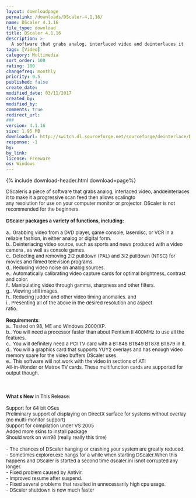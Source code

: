 ```yaml
---
layout: downloadpage
permalink: /downloads/DScaler-4,1,16/
name: DScaler 4.1.16
file_type: download
title: DScaler 4.1.16
description: >-
  A software that grabs analog, interlaced video and deinterlaces it
tags: [Video]
category: Multimedia
sort_order: 100
rating: 100
changefreq: monthly
priority: 0.5
published: false
create_date: 
modified_date: 03/11/2017
created_by: 
modified_by: 
comments: true
redirect_url: 
### 
version: 4.1.16
size: 1.95 MB
downloadurl: http://switch.dl.sourceforge.net/sourceforge/deinterlace/DScaler4116.exe
response: -1
by: 
by_link: 
license: Freeware
os: Windows
---
```


{% include download-header.html download=page%}

<p style="fix-download-text !important">
<p><font size="2">DScaleris a piece of software that grabs analog, interlaced video, anddeinterlaces it to make it a progressive scan feed then allows scalingto<br />
any resolution for use on your computer monitor or projector. DScaler is not recommended for the beginners.<br />
<br />
<strong>DScaler packages a variety of functions, including:</strong><br />
<br />
a.. Grabbing video from a DVD player, game console, laserdisc, or VCR in a reliable fashion, in either analog or digital form.<br />
b.. Deinterlacing video source, such as sports and news produced with a video camera , as well as console games.<br />
c.. Detecting and removing 2:2 pulldown (PAL) and 3:2 pulldown (NTSC) for movies and filmed television programs.<br />
d.. Reducing video noise on analog sources.<br />
e.. Automatically calibrating video capture cards for optimal brightness, contrast and color.<br />
f.. Manipulating video through gamma, sharpness and other filters.<br />
g.. Viewing still images.<br />
h.. Reducing judder and other video timing anomalies. and<br />
i.. Presenting all of the above in the desired resolution and aspect<br />
ratio.<br />
<br />
<strong>Requirements</strong>:<br />
a.. Tested on 98, ME and Windows 2000/XP.<br />
b.. You will need a processor faster than about Pentium II 400MHz to use all the features.<br />
c.. You will definitely need a PCI TV card with a BT848 BT849 BT878 BT879 in it.<br />
d.. You will a graphics card that supports YUY2 overlays and has enough video memory spare for the video buffers DScaler uses.<br />
e.. This software will not work with the video in sections of ATI<br />
All-in-Wonder or Matrox TV cards. These multifunction cards are supported for output though. </font></p>
<div class="celltext_big"><br />
<br />
<font size="2"><strong>What s New</strong> in This Release:<br />
<br />
Support for 64 bit OSes<br />
Preliminary support of displaying on DirectX surface for systems without overlay (no multi-monitor support)<br />
Support for compilation under VS 2005<br />
Added more skins to install package<br />
Should work on win98 (really really this time)<br />
<br />
- The chances of DScaler hanging or crashing your system are greatly reduced.<br />
- Sometimes explorer.exe hangs for a while when starting DScaler.When this happens and DScaler is started a second time dscaler.ini isnot corrupted any longer.<br />
- Fixed problem caused by Antivir.<br />
- Improved resume after suspend.<br />
- Fixed several problems that resulted in unnecessarily high cpu usage.<br />
- DScaler shutdown is now much faster</font></div></p>
